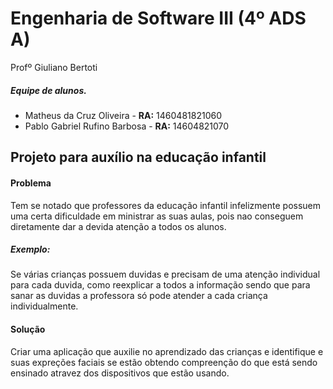 # Engenharia de Software III (4º ADS A)

Profº Giuliano Bertoti

##### Equipe de alunos. 

  - Matheus da Cruz Oliveira - **RA:** 1460481821060
  - Pablo Gabriel Rufino Barbosa - **RA:** 14604821070

## Projeto para auxílio na educação infantil

#### Problema

Tem se notado que professores da educação infantil infelizmente possuem uma certa dificuldade em ministrar as suas aulas,
pois nao conseguem diretamente dar a devida atenção a todos os alunos.
##### Exemplo:
Se várias crianças possuem duvidas e precisam de uma atenção individual para cada duvida, como reexplicar a todos a informação sendo
que para sanar as duvidas a professora só pode atender a cada criança individualmente.

#### Solução

Criar uma aplicação que auxilie no aprendizado das crianças e identifique e suas expreções faciais se estão obtendo compreenção 
do que está sendo ensinado atravez dos dispositivos que estão usando.
 